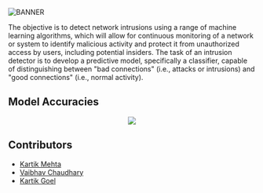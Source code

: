 ![BANNER](https://user-images.githubusercontent.com/77505989/221349885-55f5d23b-31f4-42ba-972b-c9aab883aed6.png)

The objective is to detect network intrusions using a range of machine learning algorithms,
which will allow for continuous monitoring of a network or system to identify malicious activity
and protect it from unauthorized access by users, including potential insiders.
The task of an intrusion detector is to develop a predictive model, specifically a classifier,
capable of distinguishing between "bad connections" (i.e., attacks or intrusions) and "good connections" (i.e., normal activity).

## Model Accuracies
<p align="center">
  <img src="https://user-images.githubusercontent.com/77505989/221350350-ebea06db-5249-4dfa-884e-c33c1a936491.png" />
</p>


## Contributors
- [Kartik Mehta](https://github.com/kartikmehta8)
- [Vaibhav Chaudhary](https://github.com/PerksofbeingVaibhav)
- [Kartik Goel](https://github.com/kartik739)

